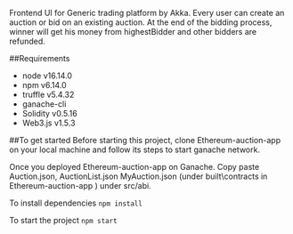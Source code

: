 Frontend UI for Generic trading platform by Akka. Every user can create an auction or bid on an existing auction. At the end of the bidding process, winner will get his money from highestBidder and other bidders are refunded.

##Requirements

* node v16.14.0
* npm v6.14.0
* truffle v5.4.32
* ganache-cli
* Solidity v0.5.16
* Web3.js v1.5.3

##To get started
Before starting this project, clone Ethereum-auction-app on your local machine and follow its steps to start ganache network.

Once you deployed Ethereum-auction-app on Ganache. Copy paste Auction.json, AuctionList.json MyAuction.json (under built\contracts in Ethereum-auction-app ) under src/abi.

To install dependencies
`npm install`

To start the project
`npm start`

